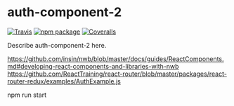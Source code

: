 # auth-component-2

[![Travis][build-badge]][build]
[![npm package][npm-badge]][npm]
[![Coveralls][coveralls-badge]][coveralls]

Describe auth-component-2 here.

[build-badge]: https://img.shields.io/travis/user/repo/master.png?style=flat-square
[build]: https://travis-ci.org/user/repo

[npm-badge]: https://img.shields.io/npm/v/npm-package.png?style=flat-square
[npm]: https://www.npmjs.org/package/npm-package

[coveralls-badge]: https://img.shields.io/coveralls/user/repo/master.png?style=flat-square
[coveralls]: https://coveralls.io/github/user/repo

https://github.com/insin/nwb/blob/master/docs/guides/ReactComponents.md#developing-react-components-and-libraries-with-nwb
https://github.com/ReactTraining/react-router/blob/master/packages/react-router-redux/examples/AuthExample.js

npm run start

